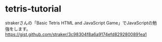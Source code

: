 # tetris-tutorial

strakerさんの「Basic Tetris HTML and JavaScript Game」でJavaScriptの勉強をします。
https://gist.github.com/straker/3c98304f8a6a9174efd8292800891ea1
